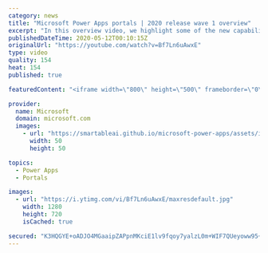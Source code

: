 ```yaml
---
category: news
title: "Microsoft Power Apps portals | 2020 release wave 1 overview"
excerpt: "In this overview video, we highlight some of the new capabilities included in the latest update to Microsoft Power Apps portals.     Here are the capabilities covered:   •    Power BI integration, so you can quickly add Power BI reports, tables, and dashboards to your portals without coding.  •    Themes"
publishedDateTime: 2020-05-12T00:10:15Z
originalUrl: "https://youtube.com/watch?v=Bf7Ln6uAwxE"
type: video
quality: 154
heat: 154
published: true

featuredContent: "<iframe width=\"800\" height=\"500\" frameborder=\"0\" src=\"https://www.youtube.com/embed/Bf7Ln6uAwxE\" allow=\"accelerometer; autoplay; encrypted-media; gyroscope; picture-in-picture\" allowfullscreen></iframe>"

provider:
  name: Microsoft
  domain: microsoft.com
  images:
    - url: "https://smartableai.github.io/microsoft-power-apps/assets/images/organizations/microsoft.com-50x50.jpg"
      width: 50
      height: 50

topics:
  - Power Apps
  - Portals

images:
  - url: "https://i.ytimg.com/vi/Bf7Ln6uAwxE/maxresdefault.jpg"
    width: 1280
    height: 720
    isCached: true

secured: "K3HQGYE+oADJO4MGaaipZAPpnMKciE1lv9fqoy7yalzL0m+WIF7QUeyoww95+Y9FdInSBtMuSX0yPRUCEjMCHpYQJ1CzZFsGGodedpO0HUkZqrWe1m7jj6keqjrRQxHnSYjyFIbalIN19gu4BmJccKXDZ/L/UJcPH0US8U3kogK5pMW55oS+9z9Tc/pduF9LrSC1wZ/k3eDdHz1gKEOVhE7w2EvQvTuZfc8yG+q/N4pVi4rUyeOJlinujTJSHwi7sUsSWadFyJXJ5wfxMVjSnoshbq/SRpBvGYH1sR2qcwkotU3tHF47pNE0QhmTR5FHh01x4Q47YqdMImVBXa8h8EcQkZLzRxqqdKJx40hsMZNEtOmf0C/0hm/y0TfMVSlX1erro+Hvz1/0WBBhWUvxjwOVEEo6kLc+24AHoCEulXVB1cTvNOvdMLr2v+UIINxT;yOiQXBdC+RnYa8WHfXTY9g=="
---
```


